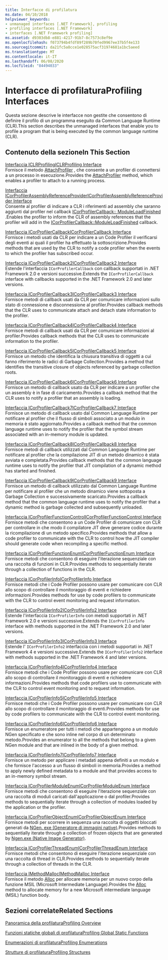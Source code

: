 ```yaml
---
title: Interfacce di profilatura
ms.date: 04/10/2018
helpviewer_keywords:
- unmanaged interfaces [.NET Framework], profiling
- profiling interfaces [.NET Framework]
- interfaces [.NET Framework profiling]
ms.assetid: d9303db8-e881-4217-91b7-8c7573c8ef9e
ms.openlocfilehash: f073794b4fdf89f289b70fed9967ee37b5f4e133
ms.sourcegitcommit: da21fc5a8cce1e028575acf31974681a1bc5aeed
ms.translationtype: MT
ms.contentlocale: it-IT
ms.lasthandoff: 06/08/2020
ms.locfileid: "84494033"
---
```

# <a name="profiling-interfaces"></a><span data-ttu-id="c512b-102">Interfacce di profilatura</span><span class="sxs-lookup"><span data-stu-id="c512b-102">Profiling Interfaces</span></span>
<span data-ttu-id="c512b-103">Questa sezione descrive le interfacce non gestite che consentono di definire il profilo di un programma eseguito da Common Language Runtime (CLR).</span><span class="sxs-lookup"><span data-stu-id="c512b-103">This section describes the unmanaged interfaces that enable you to profile a program that is being executed by the common language runtime (CLR).</span></span>  
  
## <a name="in-this-section"></a><span data-ttu-id="c512b-104">Contenuto della sezione</span><span class="sxs-lookup"><span data-stu-id="c512b-104">In This Section</span></span>  
 [<span data-ttu-id="c512b-105">Interfaccia ICLRProfiling</span><span class="sxs-lookup"><span data-stu-id="c512b-105">ICLRProfiling Interface</span></span>](iclrprofiling-interface.md)  
 <span data-ttu-id="c512b-106">Fornisce il metodo [AttachProfiler](iclrprofiling-attachprofiler-method.md) , che consente a un profiler di connettersi a un processo in esecuzione.</span><span class="sxs-lookup"><span data-stu-id="c512b-106">Provides the [AttachProfiler](iclrprofiling-attachprofiler-method.md) method, which enables a profiler to attach to a running process.</span></span>  
  
 [<span data-ttu-id="c512b-107">Interfaccia ICorProfilerAssemblyReferenceProvider</span><span class="sxs-lookup"><span data-stu-id="c512b-107">ICorProfilerAssemblyReferenceProvider Interface</span></span>](icorprofilerassemblyreferenceprovider-interface.md)  
 <span data-ttu-id="c512b-108">Consente al profiler di indicare a CLR i riferimenti ad assembly che saranno aggiunti dal profiler nel callback [ICorProfilerCallback:: ModuleLoadFinished](icorprofilercallback-moduleloadfinished-method.md) .</span><span class="sxs-lookup"><span data-stu-id="c512b-108">Enables the profiler to inform the CLR of assembly references that the profiler will add in the [ICorProfilerCallback::ModuleLoadFinished](icorprofilercallback-moduleloadfinished-method.md) callback.</span></span>  
  
 [<span data-ttu-id="c512b-109">Interfaccia ICorProfilerCallback</span><span class="sxs-lookup"><span data-stu-id="c512b-109">ICorProfilerCallback Interface</span></span>](icorprofilercallback-interface.md)  
 <span data-ttu-id="c512b-110">Fornisce i metodi usati da CLR per indicare a un Code Profiler il verificarsi degli eventi ai quali il profiler ha effettuato la sottoscrizione.</span><span class="sxs-lookup"><span data-stu-id="c512b-110">Provides methods that are used by the CLR to notify a code profiler when the events to which the profiler has subscribed occur.</span></span>  
  
 [<span data-ttu-id="c512b-111">Interfaccia ICorProfilerCallback2</span><span class="sxs-lookup"><span data-stu-id="c512b-111">ICorProfilerCallback2 Interface</span></span>](icorprofilercallback2-interface.md)  
 <span data-ttu-id="c512b-112">Estende l'interfaccia `ICorProfilerCallback` con callback supportati in .NET Framework 2.0 e versioni successive.</span><span class="sxs-lookup"><span data-stu-id="c512b-112">Extends the `ICorProfilerCallback` interface with callbacks supported in the .NET Framework 2.0 and later versions.</span></span>  
  
 [<span data-ttu-id="c512b-113">Interfaccia ICorProfilerCallback3</span><span class="sxs-lookup"><span data-stu-id="c512b-113">ICorProfilerCallback3 Interface</span></span>](icorprofilercallback3-interface.md)  
 <span data-ttu-id="c512b-114">Fornisce metodi di callback usati da CLR per comunicare informazioni sullo stato di connessione e disconnessione al profiler.</span><span class="sxs-lookup"><span data-stu-id="c512b-114">Provides callback methods that the CLR uses to communicate attach and detach state information to the profiler.</span></span>  
  
 [<span data-ttu-id="c512b-115">Interfaccia ICorProfilerCallback4</span><span class="sxs-lookup"><span data-stu-id="c512b-115">ICorProfilerCallback4 Interface</span></span>](icorprofilercallback4-interface.md)  
 <span data-ttu-id="c512b-116">Fornisce metodi di callback usati da CLR per comunicare informazioni al profiler.</span><span class="sxs-lookup"><span data-stu-id="c512b-116">Provides callback methods that the CLR uses to communicate information to the profiler.</span></span>  
  
 [<span data-ttu-id="c512b-117">Interfaccia ICorProfilerCallback5</span><span class="sxs-lookup"><span data-stu-id="c512b-117">ICorProfilerCallback5 Interface</span></span>](icorprofilercallback5-interface.md)  
 <span data-ttu-id="c512b-118">Fornisce un metodo che identifica la chiusura transitiva di oggetti a cui fanno riferimento le radici di Garbage Collection.</span><span class="sxs-lookup"><span data-stu-id="c512b-118">Provides a method that identifies the transitive closure of objects referenced by garbage collection roots.</span></span>  
  
 [<span data-ttu-id="c512b-119">Interfaccia ICorProfilerCallback6</span><span class="sxs-lookup"><span data-stu-id="c512b-119">ICorProfilerCallback6 Interface</span></span>](icorprofilercallback6-interface.md)  
 <span data-ttu-id="c512b-120">Fornisce un metodo di callback usato da CLR per indicare a un profiler che un assembly è in fase di caricamento.</span><span class="sxs-lookup"><span data-stu-id="c512b-120">Provides a callback method that the CLR uses to notify a profiler that an assembly is loading.</span></span>  
  
 [<span data-ttu-id="c512b-121">Interfaccia ICorProfilerCallback7</span><span class="sxs-lookup"><span data-stu-id="c512b-121">ICorProfilerCallback7 Interface</span></span>](icorprofilercallback7-interface.md)  
 <span data-ttu-id="c512b-122">Fornisce un metodo di callback usato dal Common Language Runtime per notificare al profiler che il flusso di simboli associato a un modulo in memoria è stato aggiornato.</span><span class="sxs-lookup"><span data-stu-id="c512b-122">Provides a callback method that the common language runtime uses to notify the profiler that the symbol stream associated with an in-memory module is updated.</span></span>  

[<span data-ttu-id="c512b-123">Interfaccia ICorProfilerCallback8</span><span class="sxs-lookup"><span data-stu-id="c512b-123">ICorProfilerCallback8 Interface</span></span>](icorprofilercallback8-interface.md)  
<span data-ttu-id="c512b-124">Fornisce metodi di callback utilizzati dal Common Language Runtime per notificare al profiler che la compilazione JIT di un metodo dinamico è stata avviata e completata.</span><span class="sxs-lookup"><span data-stu-id="c512b-124">Provides callback methods that the common language runtime uses to notify the profiler that JIT compilation of a dynamic method has started and finished.</span></span>

[<span data-ttu-id="c512b-125">Interfaccia ICorProfilerCallback9</span><span class="sxs-lookup"><span data-stu-id="c512b-125">ICorProfilerCallback9 Interface</span></span>](icorprofilercallback9-interface.md)  
<span data-ttu-id="c512b-126">Fornisce un metodo di callback utilizzato dal Common Language Runtime per notificare al profiler che un metodo dinamico viene sottoposta a Garbage Collection e successivamente scaricato.</span><span class="sxs-lookup"><span data-stu-id="c512b-126">Provides a callback method that the common language runtime uses to notify the profiler that a dynamic method is garbage collected and subsequently unloaded.</span></span>

 [<span data-ttu-id="c512b-127">Interfaccia ICorProfilerFunctionControl</span><span class="sxs-lookup"><span data-stu-id="c512b-127">ICorProfilerFunctionControl Interface</span></span>](icorprofilerfunctioncontrol-interface.md)  
 <span data-ttu-id="c512b-128">Fornisce metodi che consentono a un Code Profiler di comunicare con CLR per controllare in che modo il compilatore JIT deve generare codice durante la ricompilazione di un metodo specifico.</span><span class="sxs-lookup"><span data-stu-id="c512b-128">Provides methods that allow a code profiler to communicate with the CLR to control how the JIT compiler should generate code when recompiling a specific method.</span></span>  
  
 [<span data-ttu-id="c512b-129">Interfaccia ICorProfilerFunctionEnum</span><span class="sxs-lookup"><span data-stu-id="c512b-129">ICorProfilerFunctionEnum Interface</span></span>](icorprofilerfunctionenum-interface.md)  
 <span data-ttu-id="c512b-130">Fornisce metodi che consentono di eseguire l'iterazione sequenziale con una raccolta di funzioni in CLR.</span><span class="sxs-lookup"><span data-stu-id="c512b-130">Provides methods to sequentially iterate through a collection of functions in the CLR.</span></span>  
  
 [<span data-ttu-id="c512b-131">Interfaccia ICorProfilerInfo</span><span class="sxs-lookup"><span data-stu-id="c512b-131">ICorProfilerInfo Interface</span></span>](icorprofilerinfo-interface.md)  
 <span data-ttu-id="c512b-132">Fornisce metodi che i Code Profiler possono usare per comunicare con CLR allo scopo di controllare il monitoraggio di eventi e richiedere informazioni.</span><span class="sxs-lookup"><span data-stu-id="c512b-132">Provides methods for use by code profilers to communicate with the CLR to control event monitoring and request information.</span></span>  
  
 [<span data-ttu-id="c512b-133">Interfaccia ICorProfilerInfo2</span><span class="sxs-lookup"><span data-stu-id="c512b-133">ICorProfilerInfo2 Interface</span></span>](icorprofilerinfo2-interface.md)  
 <span data-ttu-id="c512b-134">Estende l'interfaccia `ICorProfilerInfo` con metodi supportati in .NET Framework 2.0 e versioni successive.</span><span class="sxs-lookup"><span data-stu-id="c512b-134">Extends the `ICorProfilerInfo` interface with methods supported in the .NET Framework 2.0 and later versions.</span></span>  
  
 [<span data-ttu-id="c512b-135">Interfaccia ICorProfilerInfo3</span><span class="sxs-lookup"><span data-stu-id="c512b-135">ICorProfilerInfo3 Interface</span></span>](icorprofilerinfo3-interface.md)  
 <span data-ttu-id="c512b-136">Estende l' `ICorProfilerInfo2` interfaccia con i metodi supportati in .NET Framework 4 e versioni successive.</span><span class="sxs-lookup"><span data-stu-id="c512b-136">Extends the `ICorProfilerInfo2` interface with methods supported in the .NET Framework 4 and later versions.</span></span>  
  
 [<span data-ttu-id="c512b-137">Interfaccia ICorProfilerInfo4</span><span class="sxs-lookup"><span data-stu-id="c512b-137">ICorProfilerInfo4 Interface</span></span>](icorprofilerinfo4-interface.md)  
 <span data-ttu-id="c512b-138">Fornisce metodi che i Code Profiler possono usare per comunicare con CLR allo scopo di controllare il monitoraggio di eventi e richiedere informazioni.</span><span class="sxs-lookup"><span data-stu-id="c512b-138">Provides methods that code profilers use to communicate with the CLR to control event monitoring and to request information.</span></span>  
  
 [<span data-ttu-id="c512b-139">Interfaccia ICorProfilerInfo5</span><span class="sxs-lookup"><span data-stu-id="c512b-139">ICorProfilerInfo5 Interface</span></span>](icorprofilerinfo5-interface.md)  
 <span data-ttu-id="c512b-140">Fornisce metodi che i Code Profiler possono usare per comunicare con CLR allo scopo di controllare il monitoraggio di eventi.</span><span class="sxs-lookup"><span data-stu-id="c512b-140">Provides methods for use by code profilers to communicate with the CLR to control event monitoring.</span></span>  
  
 [<span data-ttu-id="c512b-141">Interfaccia ICorProfilerInfo6</span><span class="sxs-lookup"><span data-stu-id="c512b-141">ICorProfilerInfo6 Interface</span></span>](icorprofilerinfo6-interface.md)  
 <span data-ttu-id="c512b-142">Fornisce un enumeratore per tutti i metodi che appartengono a un modulo NGen specificato e che sono inline nel corpo di un determinato metodo.</span><span class="sxs-lookup"><span data-stu-id="c512b-142">Provides an enumerator to all the methods that belong to a given NGen module and that are inlined in the body of a given method.</span></span>  
  
 [<span data-ttu-id="c512b-143">Interfaccia ICorProfilerInfo7</span><span class="sxs-lookup"><span data-stu-id="c512b-143">ICorProfilerInfo7 Interface</span></span>](icorprofilerinfo7-interface.md)  
 <span data-ttu-id="c512b-144">Fornisce un metodo per applicare i metadati appena definiti a un modulo e che fornisce l'accesso a un flusso di simboli in memoria.</span><span class="sxs-lookup"><span data-stu-id="c512b-144">Provides a method to apply newly defined metadata to a module and that provides access to an in-memory symbol stream.</span></span>  
  
 [<span data-ttu-id="c512b-145">Interfaccia ICorProfilerModuleEnum</span><span class="sxs-lookup"><span data-stu-id="c512b-145">ICorProfilerModuleEnum Interface</span></span>](icorprofilermoduleenum-interface.md)  
 <span data-ttu-id="c512b-146">Fornisce metodi che consentono di eseguire l'iterazione sequenziale con una raccolta di moduli caricati dall'applicazione o dal profiler.</span><span class="sxs-lookup"><span data-stu-id="c512b-146">Provides methods to sequentially iterate through a collection of modules loaded by the application or the profiler.</span></span>  
  
 [<span data-ttu-id="c512b-147">Interfaccia ICorProfilerObjectEnum</span><span class="sxs-lookup"><span data-stu-id="c512b-147">ICorProfilerObjectEnum Interface</span></span>](icorprofilerobjectenum-interface.md)  
 <span data-ttu-id="c512b-148">Fornisce metodi per scorrere in sequenza una raccolta di oggetti bloccati generati da [NGen. exe (Generatore di immagini native)](../../tools/ngen-exe-native-image-generator.md).</span><span class="sxs-lookup"><span data-stu-id="c512b-148">Provides methods to sequentially iterate through a collection of frozen objects that are generated by [Ngen.exe (Native Image Generator)](../../tools/ngen-exe-native-image-generator.md).</span></span>  
  
 [<span data-ttu-id="c512b-149">Interfaccia ICorProfilerThreadEnum</span><span class="sxs-lookup"><span data-stu-id="c512b-149">ICorProfilerThreadEnum Interface</span></span>](icorprofilerthreadenum-interface.md)  
 <span data-ttu-id="c512b-150">Fornisce metodi che consentono di eseguire l'iterazione sequenziale con una raccolta di thread in CLR.</span><span class="sxs-lookup"><span data-stu-id="c512b-150">Provides methods to sequentially iterate through a collection of threads in the CLR.</span></span>  
  
 [<span data-ttu-id="c512b-151">Interfaccia IMethodMalloc</span><span class="sxs-lookup"><span data-stu-id="c512b-151">IMethodMalloc Interface</span></span>](imethodmalloc-interface.md)  
 <span data-ttu-id="c512b-152">Fornisce il metodo [Alloc](imethodmalloc-alloc-method.md) per allocare memoria per un nuovo corpo della funzione MSIL (Microsoft Intermediate Language).</span><span class="sxs-lookup"><span data-stu-id="c512b-152">Provides the [Alloc](imethodmalloc-alloc-method.md) method to allocate memory for a new Microsoft intermediate language (MSIL) function body.</span></span>  
  
## <a name="related-sections"></a><span data-ttu-id="c512b-153">Sezioni correlate</span><span class="sxs-lookup"><span data-stu-id="c512b-153">Related Sections</span></span>  
 [<span data-ttu-id="c512b-154">Panoramica della profilatura</span><span class="sxs-lookup"><span data-stu-id="c512b-154">Profiling Overview</span></span>](profiling-overview.md)  
  
 [<span data-ttu-id="c512b-155">Funzioni statiche globali di profilatura</span><span class="sxs-lookup"><span data-stu-id="c512b-155">Profiling Global Static Functions</span></span>](profiling-global-static-functions.md)  
  
 [<span data-ttu-id="c512b-156">Enumerazioni di profilatura</span><span class="sxs-lookup"><span data-stu-id="c512b-156">Profiling Enumerations</span></span>](profiling-enumerations.md)  
  
 [<span data-ttu-id="c512b-157">Strutture di profilatura</span><span class="sxs-lookup"><span data-stu-id="c512b-157">Profiling Structures</span></span>](profiling-structures.md)
